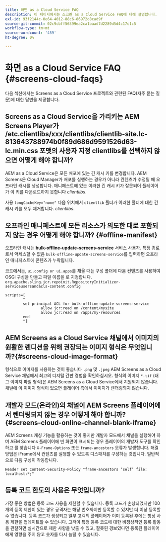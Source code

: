 ```yaml
---
title: 화면 as a Cloud Service FAQ
description: 이 페이지에서는 스크린 as a Cloud Service FAQ에 대해 설명합니다.
exl-id: 93f2144c-0e64-4012-88c6-86972d8cad9f
source-git-commit: 02c9cbff56399ea2ca1baad7d2289d5d4c17c1c5
workflow-type: tm+mt
source-wordcount: '459'
ht-degree: 0%

---
```


# 화면 as a Cloud Service FAQ {#screens-cloud-faqs}

다음 섹션에서는 Screens as a Cloud Service 프로젝트와 관련된 FAQ(자주 묻는 질문)에 대한 답변을 제공합니다.

## Screens as a Cloud Service을 가리키는 AEM Screens Player가 /etc.clientlibs/xxx/clientlibs/clientlib-site.lc-813643788974b0f89d686d9591526d63-lc.min.css 포맷의 사용자 지정 clientlibs를 선택하지 않으면 어떻게 해야 합니까?

AEM as a Cloud Service은 모든 배포에 있는 긴 캐시 키를 변경합니다. AEM Screens은 Cloud Manager가 배포를 실행하는 경우가 아니라 컨텐츠가 수정될 때 오프라인 캐시를 생성합니다. 매니페스트에 있는 이러한 긴 캐시 키가 잘못되어 플레이어가 이 키를 다운로드하지 못합니다 *clientlibs*.

사용 `longCacheKey="none"` 다음 위치에서 `clientlib` 폴더가 이러한 폴더에 대한 긴 캐시 키를 모두 제거합니다. *clientlibs*.


## 오프라인 매니페스트에 모든 리소스가 의도한 대로 포함되지 않는 경우 어떻게 해야 합니까? {#offline-manifest}

오프라인 캐시는 **bulk-offline-update-screens-service** 서비스 사용자. 특정 경로로서 액세스할 수 없음 `bulk-offline-update-screens-service`를 입력하면 오프라인 매니페스트에 콘텐츠가 누락됩니다.

코드에서는, `ui.config or ui.apps`를 채울 때는 구성 폴더에 다음 컨텐츠를 사용하여 OSGi 구성을 만들고 파일 이름을 로 지정합니다. `org.apache.sling.jcr.repoinit.RepositoryInitializer-serviceusersandacls-content.config`

```
scripts=[
        "
        set principal ACL for bulk-offline-update-screens-service
                allow jcr:read on /content/mysite
                allow jcr:read on /apps/my-resources
        end
        "] 
```

## AEM Screens as a Cloud Service 채널에서 이미지의 원활한 렌디션을 위해 권장되는 이미지 형식은 무엇입니까?{#screens-cloud-image-format}

형식으로 이미지를 사용하는 것이 좋습니다 `.png` 및 `.jpeg` AEM Screens as a Cloud Service 채널에서 최고의 디지털 간판 경험을 확인하십시오.
형식의 이미지 `*.tif` (태그 이미지 파일 형식)은 AEM Screens as a Cloud Service에서 지원되지 않습니다. 채널에 이 이미지 형식이 있으면 플레이어 측에서 이미지가 렌더링되지 않습니다.

## 개발자 모드(온라인)의 채널이 AEM Screens 플레이어에서 렌더링되지 않는 경우 어떻게 해야 합니까?{#screens-cloud-online-channel-blank-iframe}

AEM Screens 캐싱 기능을 활용하는 것이 좋지만 개발자 모드에서 채널을 실행해야 하며 AEM Screens 플레이어에 빈 화면이 표시되는 경우 플레이어의 개발자 도구를 확인하고 를 찾습니다 `X-Frame-Options` 또는 `frame-ancestors` 오류가 발생합니다. 해결 방법은 iFrame에서 컨텐츠를 실행할 수 있도록 디스패처를 구성하는 것입니다. 일반적으로 다음 구성이 작동합니다.

```
Header set Content-Security-Policy "frame-ancestors ‘self’ file: localhost:*;"
```

## 등록 코드 한도의 사용은 무엇입니까?

가장 좋은 방법은 등록 코드 사용을 제한할 수 있습니다. 등록 코드가 손상되었지만 100개의 등록 제한이 있는 경우 공격자는 해당 번호까지만 등록할 수 있지만 더 이상 등록할 수 없습니다. 등록 코드가 생성되고 일부 고객의 플레이어가 이미 등록된 후에는 항상 사용 제한을 업데이트할 수 있습니다. 고객이 특정 등록 코드에 대한 비정상적인 등록 활동을 관찰하면 실시간으로 제한 사항을 낮출 수 있고, 잘못된 경보였다면 등록된 플레이어에게 영향을 주지 않고 숫자를 다시 늘릴 수 있습니다.
